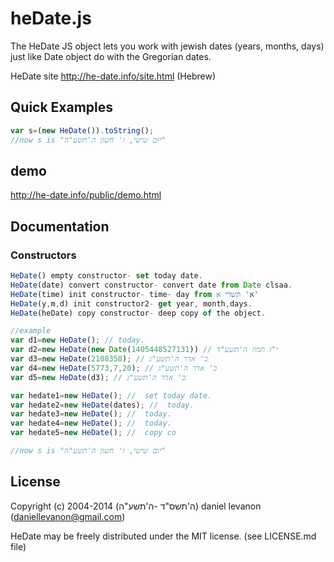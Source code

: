 # heDate.js

The HeDate JS object lets you work with jewish dates (years, months, days) just like Date object do with the Gregorian dates.

HeDate site http://he-date.info/site.html (Hebrew)

## Quick Examples

```javascript
var s=(new HeDate()).toString();
//now s is "יום שישי, ז' חשון ה'תשע"ה"
 ```
## demo

http://he-date.info/public/demo.html
 

## Documentation

### Constructors

```javascript
HeDate() empty constructor- set today date.
HeDate(date) convert constructor- convert date from Date clsaa.
HeDate(time) init constructor- time- day from א' תשרי א'
HeDate(y,m,d) init constructor2- get year, month,days.
HeDate(heDate) copy constructor- deep copy of the object.

//example 
var d1=new HeDate(); // today.
var d2=new HeDate(new Date(1405448527131)) // י"ז תמוז ה'תשע"ד
var d3=new HeDate(2108358); // כ' אדר ה'תשע"ג
var d4=new HeDate(5773,7,20); // כ' אדר ה'תשע"ג
var d5=new HeDate(d3); // כ' אדר ה'תשע"ג

```



 ```javascript
var hedate1=new HeDate(); //  set today date.
var hedate2=new HeDate(dates); //  today.
var hedate3=new HeDate(); //  today.
var hedate4=new HeDate(); //  today.
var hedate5=new HeDate(); //  copy co

//now s is "יום שישי, ז' חשון ה'תשע"ה"
 ```

 
## License
 
Copyright (c) 2004-2014 (ה'תשס"ד -ה'תשע"ה) daniel levanon (daniellevanon@gmail.com)

HeDate may be freely distributed under the MIT license. (see LICENSE.md file)
 